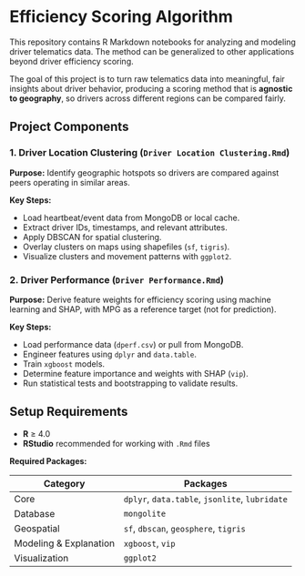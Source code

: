 # Efficiency Scoring Algorithm

This repository contains R Markdown notebooks for analyzing and modeling driver telematics data. The method can be generalized to other applications beyond driver efficiency scoring.

The goal of this project is to turn raw telematics data into meaningful, fair insights about driver behavior, producing a scoring method that is **agnostic to geography**, so drivers across different regions can be compared fairly.

## Project Components

### 1. Driver Location Clustering (`Driver Location Clustering.Rmd`)
**Purpose:** Identify geographic hotspots so drivers are compared against peers operating in similar areas.  

**Key Steps:**
- Load heartbeat/event data from MongoDB or local cache.
- Extract driver IDs, timestamps, and relevant attributes.
- Apply DBSCAN for spatial clustering.
- Overlay clusters on maps using shapefiles (`sf`, `tigris`).
- Visualize clusters and movement patterns with `ggplot2`.

### 2. Driver Performance (`Driver Performance.Rmd`)
**Purpose:** Derive feature weights for efficiency scoring using machine learning and SHAP, with MPG as a reference target (not for prediction).  

**Key Steps:**
- Load performance data (`dperf.csv`) or pull from MongoDB.
- Engineer features using `dplyr` and `data.table`.
- Train `xgboost` models.
- Determine feature importance and weights with SHAP (`vip`).
- Run statistical tests and bootstrapping to validate results.

## Setup Requirements

- **R** ≥ 4.0  
- **RStudio** recommended for working with `.Rmd` files  

**Required Packages:**

| Category              | Packages                                      |
|-----------------------|-----------------------------------------------|
| Core                  | `dplyr`, `data.table`, `jsonlite`, `lubridate` |
| Database              | `mongolite`                                   |
| Geospatial            | `sf`, `dbscan`, `geosphere`, `tigris`       |
| Modeling & Explanation| `xgboost`, `vip`                             |
| Visualization         | `ggplot2`                                     |


